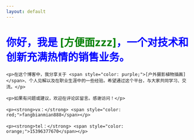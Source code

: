 ```yaml
---
layout: default
---
```

<!DOCTYPE html>
<html lang="zh-CN">

<head>
    <meta charset="UTF-8">
    <meta http-equiv="X-UA-Compatible" content="IE=edge">
    <meta name="viewport" content="width=device-width, initial-scale=1">
    <title style="color: blue;">个人博客 - 方便面zzz</title>
</head>

<body>
    <h1 style="color: blue;">你好，我是 <span style="color: green;">[方便面zzz]</span>，一个对技术和创新充满热情的销售业务。</h1>

    <p>在这个博客中，我分享关于 <span style="color: purple;">[户外摄影植物插画]</span>、个人见解以及在职业生涯中的一些经验。希望通过这个平台，与大家共同学习、交流。</p>

    <p>如果有问题或建议，欢迎在评论区留言。感谢访问！</p>

    <p><strong>vx：</strong> <span style="color: red;">fangbianmian888</span></p>

    <p><strong>tel：</strong> <span style="color: orange;">15396377670</span></p>
</body>

</html>
